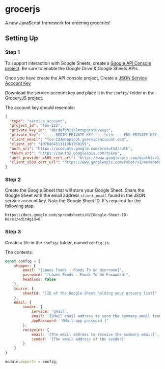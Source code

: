 # grocerjs
A new JavaScript framework for ordering groceries!

## Setting Up

### Step 1

To support interaction with Google Sheets, create a [Google API Console project](https://console.developers.google.com/apis/dashboard).  Be sure to enable the Google Drive & Google Sheets APIs.

Once you have create the API console project, Create a [JSON Service Account Key](https://console.developers.google.com/apis/credentials/serviceaccountkey)

Download the service account key and place it in the `config/` folder in the GroceryJS project.

The account key should resemble:

```json
{
  "type": "service_account",
  "project_id": "foo-123",
  "private_key_id": "abcdefghijklmnopqrstuvwxyz",
  "private_key": "-----BEGIN PRIVATE KEY-----\n\n-----END PRIVATE KEY-----\n",
  "client_email": "foo-123@appspot.gserviceaccount.com",
  "client_id": "107846451311061568155",
  "auth_uri": "https://accounts.google.com/o/oauth2/auth",
  "token_uri": "https://oauth2.googleapis.com/token",
  "auth_provider_x509_cert_url": "https://www.googleapis.com/oauth2/v1/certs",
  "client_x509_cert_url": "https://www.googleapis.com/robot/v1/metadata/x509/foo-123%40appspot.gserviceaccount.com"
}

```

### Step 2

Create the Google Sheet that will store your Google Sheet.  Share the Google Sheet with the email address `client_email` found in the JSON service account key.  Note the Google Sheet ID. It's required for the following step.

`https://docs.google.com/spreadsheets/d/[Google-Sheet-ID-Here]/edit#gid=0`

### Step 3

Create a file in the `config/` folder, named `config.js`.

The contents:

```javascript
const config = {
    shopper: {
        email: "[Lowes Foods - Foods To Go Username]",
        password: "[Lowes Foods - Foods To Go Paswword]",
        headless: false
    },
    source: {
        sheetId: "[ID of the Google Sheet holding your grocery list]"
    },
    email: {
        sender: {
            service: 'gmail',
            email: '[GMail email address to send the summary email from]',
            appPassword: 'GMail app password ]'
        },
        recipeint: {
            email: '[The email address to receive the summary email]',
            sender: '[The email address of the sender]'
        }
    }
}

module.exports = config;
```